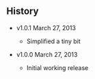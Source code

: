 ## History

- v1.0.1 March 27, 2013
	- Simplified a tiny bit

- v1.0.0 March 27, 2013
	- Initial working release
